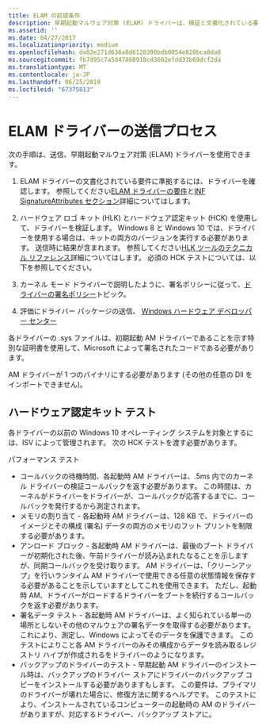 ```yaml
---
title: ELAM の前提条件
description: 早期起動マルウェア対策 (ELAM) ドライバーは、検証と文書化されている要件に準拠していることを確認に記載されている手順を使用して送信できます。
ms.assetid: ''
ms.date: 04/27/2017
ms.localizationpriority: medium
ms.openlocfilehash: da82e271d636a8d6128390bdb0054e820bca8da8
ms.sourcegitcommit: fb7d95c7a5d47860918cd3602efdd33b69dcf2da
ms.translationtype: MT
ms.contentlocale: ja-JP
ms.lasthandoff: 06/25/2019
ms.locfileid: "67375013"
---
```

# <a name="elam-driver-submission-process"></a>ELAM ドライバーの送信プロセス

次の手順は、送信、早期起動マルウェア対策 (ELAM) ドライバーを使用できます。

1. ELAM ドライバーの文書化されている要件に準拠するには、ドライバーを確認します。  参照してください[ELAM ドライバーの要件](elam-driver-requirements.md)と[INF SignatureAttributes セクション](inf-signatureattributes-section.md)詳細についてはします。

2. ハードウェア ロゴ キット (HLK) とハードウェア認定キット (HCK) を使用して、ドライバーを検証します。 Windows 8 と Windows 10 では、ドライバーを使用する場合は、キットの両方のバージョンを実行する必要があります。 送信時に結果が含まれます。 参照してください[HLK ツールのテクニカル リファレンス](https://docs.microsoft.com/windows-hardware/test/hlk/user/hlk-tools-technical-reference)詳細についてはします。 必須の HCK テストについては、以下を参照してください。

3. カーネル モード ドライバーで説明したように、署名ポリシーに従って、[ドライバーの署名ポリシー](https://docs.microsoft.com/windows-hardware/drivers/install/kernel-mode-code-signing-policy--windows-vista-and-later-)トピック。

4. 評価にドライバー パッケージの送信、 [Windows ハードウェア デベロッパー センター](https://developer.microsoft.com/windows)

各ドライバーの .sys ファイルは、初期起動 AM ドライバーであることを示す特別な証明書を使用して、Microsoft によって署名されたコードである必要があります。

AM ドライバーが 1 つのバイナリにする必要があります (その他の任意の Dll をインポートできません)。

## <a name="hardware-certification-kit-tests"></a>ハードウェア認定キット テスト


各ドライバーの以前の Windows 10 オペレーティング システムを対象とするには、ISV によって管理されます。 次の HCK テストを渡す必要があります。

パフォーマンス テスト
-   コールバックの待機時間、各起動時 AM ドライバーは、.5ms 内でのカーネル ドライバーの検証コールバックを返す必要があります。 この時間は、カーネルがドライバーをドライバーが、コールバックが応答するまでに、コールバックを発行するから測定されます。
-   メモリの割り当て - 各起動時 AM ドライバーは、128 KB で、ドライバーのイメージとその構成 (署名) データの両方のメモリのフット プリントを制限する必要があります。
-   アンロード ブロック - 各起動時 AM ドライバーは、最後のブート ドライバーが初期化された後、午前ドライバーが読み込まれたなることを示しますが、同期コールバックを受け取ります。 AM ドライバーは、「クリーンアップ」を行いランタイム AM ドライバーで使用できる任意の状態情報を保存する必要があることを示していますとしてこれを使用できます。 ただし、起動時 AM、ドライバーがロードするドライバーをブートを続行するコールバックを返す必要があります。
-   署名データ テスト - 各起動時 AM ドライバーは、よく知られている単一の場所としないその他のマルウェアの署名データを取得する必要があります。 これにより、測定し、Windows によってそのデータを保護できます。 このテストによりこと各 AM ドライバーのみその構成からデータを読み取るレジストリ ハイブが作成されるをドライバーのようになります。
-   バックアップのドライバーのテスト - 早期起動 AM ドライバーのインストール時は、バックアップのドライバー ストアにドライバーのバックアップ コピーをインストールする必要がありますもします。 この要件は、プライマリのドライバーが壊れた場合に、修復方法に関するヘルプです。 このテストにより、インストールされているコンピューターの起動時の AM のドライバーがありますが、対応するドライバー、バックアップ ストアに。
